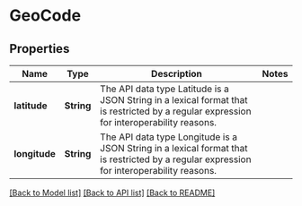 # GeoCode

## Properties

Name | Type | Description | Notes
------------ | ------------- | ------------- | -------------
**latitude** | **String** | The API data type Latitude is a JSON String in a lexical format that is restricted by a regular expression for interoperability reasons. | 
**longitude** | **String** | The API data type Longitude is a JSON String in a lexical format that is restricted by a regular expression for interoperability reasons. | 

[[Back to Model list]](../README.md#documentation-for-models) [[Back to API list]](../README.md#documentation-for-api-endpoints) [[Back to README]](../README.md)


